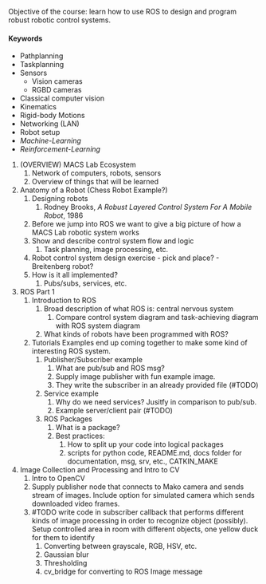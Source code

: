 Objective of the course: learn how to use ROS to design and program robust robotic control systems.

#### Keywords
- Pathplanning
- Taskplanning
- Sensors
	- Vision cameras
	- RGBD cameras
- Classical computer vision
- Kinematics
- Rigid-body Motions
- Networking (LAN)
- Robot setup
- *Machine-Learning*
- *Reinforcement-Learning*


1. (OVERVIEW) MACS Lab Ecosystem
	1. Network of computers, robots, sensors
	2. Overview of things that will be learned
2. Anatomy of a Robot (Chess Robot Example?)
	1. Designing robots
		1. Rodney Brooks, *A Robust Layered Control System For A Mobile Robot*, 1986
	2. Before we jump into ROS we want to give a big picture of how a MACS Lab robotic system works
	3. Show and describe control system flow and logic
		1. Task planning, image processing, etc.
	4. Robot control system design exercise - pick and place? - Breitenberg robot?
	5. How is it all implemented?
		1. Pubs/subs, services, etc.
3. ROS Part 1
	1. Introduction to ROS
		1. Broad description of what ROS is: central nervous system
			1. Compare control system diagram and task-achieving diagram with ROS system diagram
		2. What kinds of robots have been programmed with ROS?
	3. Tutorials
		Examples end up coming together to make some kind of interesting ROS system.
		1. Publisher/Subscriber example
			1. What are pub/sub and ROS msg?
			2. Supply image publisher with fun example image.
			3. They write the subscriber in an already provided file (#TODO)
		2. Service example
			1. Why do we need services? Jusitfy in comparison to pub/sub.
			2. Example server/client pair (#TODO)
		3. ROS Packages
			1. What is a package?
			2. Best practices:
				1. How to split up your code into logical packages
				2. scripts for python code, README.md, docs folder for documentation, msg, srv, etc., CATKIN_MAKE
4. Image Collection and Processing and Intro to CV
	1. Intro to OpenCV
	2. Supply publisher node that connects to Mako camera and sends stream of images. Include option for simulated camera which sends downloaded video frames.
	3. #TODO write code in subscriber callback that performs different kinds of image processing in order to recognize object (possibly). Setup controlled area in room with different objects, one yellow duck for them to identify
		1. Converting between grayscale, RGB, HSV, etc.
		2. Gaussian blur
		3. Thresholding
		4. cv_bridge for converting to ROS Image message